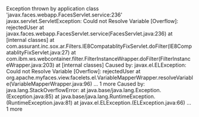 Exception thrown by application class 'javax.faces.webapp.FacesServlet.service:236'
javax.servlet.ServletException: Could not Resolve Variable [Overflow]: rejectedUser
at javax.faces.webapp.FacesServlet.service(FacesServlet.java:236)
at [internal classes]
at com.assurant.inc.sox.ar.Filters.IE8CompatablityFixServlet.doFilter(IE8CompatablityFixServlet.java:27)
at com.ibm.ws.webcontainer.filter.FilterInstanceWrapper.doFilter(FilterInstanceWrapper.java:203)
at [internal classes]
Caused by: javax.el.ELException: Could not Resolve Variable [Overflow]: rejectedUser
at org.apache.myfaces.view.facelets.el.VariableMapperWrapper.resolveVariable(VariableMapperWrapper.java:96)
... 1 more
Caused by: java.lang.StackOverflowError:
at java.base/java.lang.Exception.(Exception.java:85)
at java.base/java.lang.RuntimeException.(RuntimeException.java:81)
at javax.el.ELException.(ELException.java:66)
... 1 more
